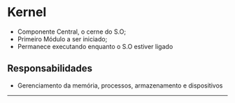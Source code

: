 # Kernel

- Componente Central, o cerne do S.O;
- Primeiro Módulo a ser iniciado;
- Permanece executando enquanto o S.O estiver ligado

## Responsabilidades

- Gerenciamento da memória, processos, armazenamento e dispositivos

---